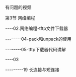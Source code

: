 有问题的视频$$$$

第3节 网络编程

----02.网络编程-tftp文件下载器

--------04-pack和unpack的使用

--------05-tftp下载器代码讲解

----03

---------19 长连接与短连接

# 

# 



